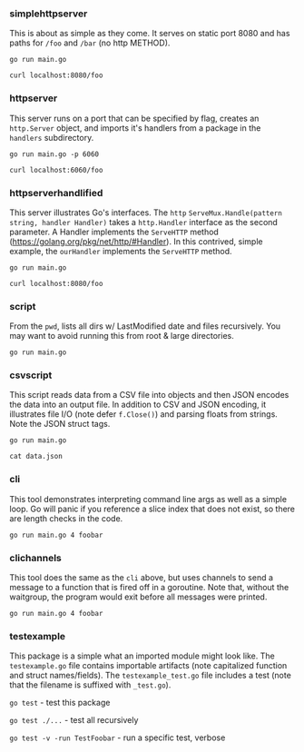 ### simplehttpserver
This is about as simple as they come. It serves on static port 8080 and has paths for `/foo` and `/bar` (no http METHOD). 

`go run main.go`

`curl localhost:8080/foo`

### httpserver 
This server runs on a port that can be specified by flag, creates an `http.Server` object, and imports it's handlers from a package in the `handlers` subdirectory.

`go run main.go -p 6060`

`curl localhost:6060/foo`

### httpserverhandlified
This server illustrates Go's interfaces. The `http` `ServeMux.Handle(pattern string, handler Handler)` takes a `http.Handler` interface as the second parameter. A Handler implements the `ServeHTTP` method (https://golang.org/pkg/net/http/#Handler). In this contrived, simple example, the `ourHandler` implements the `ServeHTTP` method.

`go run main.go`

`curl localhost:8080/foo`

### script
From the `pwd`, lists all dirs w/ LastModified date and files recursively. You may want to avoid running this from root & large directories. 

`go run main.go`

### csvscript
This script reads data from a CSV file into objects and then JSON encodes the data into an output file. In addition to CSV and JSON encoding, it illustrates file I/O (note defer `f.Close()`) and parsing floats from strings. Note the JSON struct tags. 

`go run main.go` 

`cat data.json`

### cli
This tool demonstrates interpreting command line args as well as a simple loop. Go will panic if you reference a slice index that does not exist, so there are length checks in the code. 

`go run main.go 4 foobar`

### clichannels 
This tool does the same as the `cli` above, but uses channels to send a message to a function that is fired off in a goroutine. Note that, without the waitgroup, the program would exit before all messages were printed. 

`go run main.go 4 foobar`

### testexample
This package is a simple what an imported module might look like. The `testexample.go` file contains importable artifacts (note capitalized function and struct names/fields). The `testexample_test.go` file includes a test (note that the filename is suffixed with `_test.go`). 

`go test` - test this package

`go test ./...` - test all recursively

`go test -v -run TestFoobar` - run a specific test, verbose